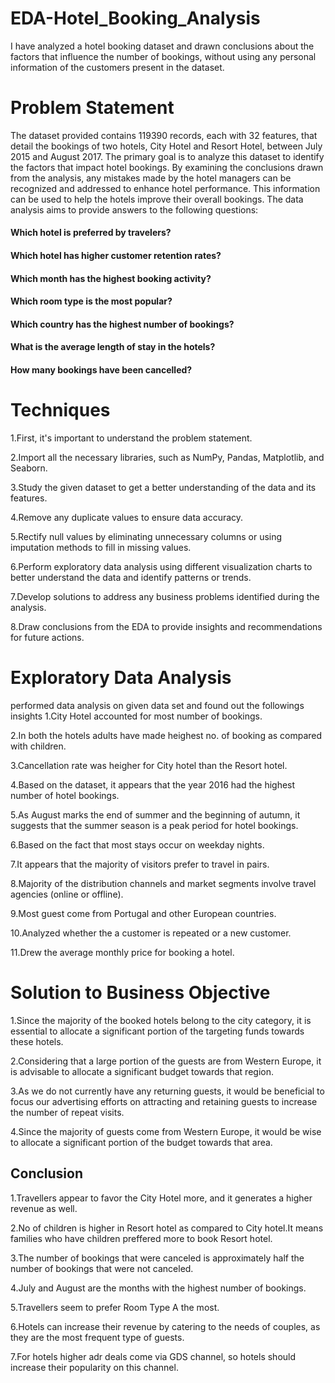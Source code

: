# EDA-Hotel_Booking_Analysis
I have analyzed a hotel booking dataset and drawn conclusions about the factors that influence the number of bookings, without using any personal information of the customers present in the dataset.
# Problem Statement
The dataset provided contains 119390 records, each with 32 features, that detail the bookings of two hotels, City Hotel and Resort Hotel, between July 2015 and August 2017. The primary goal is to analyze this dataset to identify the factors that impact hotel bookings. By examining the conclusions drawn from the analysis, any mistakes made by the hotel managers can be recognized and addressed to enhance hotel performance. This information can be used to help the hotels improve their overall bookings.
The data analysis aims to provide answers to the following questions:

#### Which hotel is preferred by travelers?
#### Which hotel has higher customer retention rates?
#### Which month has the highest booking activity?
#### Which room type is the most popular?
#### Which country has the highest number of bookings?
#### What is the average length of stay in the hotels?
#### How many bookings have been cancelled?

# Techniques
1.First, it's important to understand the problem statement.

2.Import all the necessary libraries, such as NumPy, Pandas, Matplotlib, and Seaborn.

3.Study the given dataset to get a better understanding of the data and its features.

4.Remove any duplicate values to ensure data accuracy.

5.Rectify null values by eliminating unnecessary columns or using imputation methods to fill in missing values.

6.Perform exploratory data analysis using different visualization charts to better understand the data and identify patterns or trends.

7.Develop solutions to address any business problems identified during the analysis.

8.Draw conclusions from the EDA to provide insights and recommendations for future actions.

# Exploratory Data Analysis
performed data analysis on given data set and  found out the followings insights
1.City Hotel accounted for most number of bookings.

2.In both the hotels adults have made heighest no. of booking as compared with children.

3.Cancellation rate was heigher for City hotel than the Resort hotel.

4.Based on the dataset, it appears that the year 2016 had the highest number of hotel bookings.

5.As August marks the end of summer and the beginning of autumn, it suggests that the summer season is a peak period for hotel bookings.

6.Based on the fact that most stays occur on weekday nights.

7.It appears that the majority of visitors prefer to travel in pairs.

8.Majority of the distribution channels and market segments involve travel agencies (online or offline).

9.Most guest come from Portugal and other European countries.

10.Analyzed whether the a customer is repeated or a new customer.

11.Drew the average monthly price for booking a hotel.

# Solution to Business Objective
1.Since the majority of the booked hotels belong to the city category, it is essential to allocate a significant portion of the targeting funds towards these hotels.

2.Considering that a large portion of the guests are from Western Europe, it is advisable to allocate a significant budget towards that region.

3.As we do not currently have any returning guests, it would be beneficial to focus our advertising efforts on attracting and retaining guests to increase the number of repeat visits.

4.Since the majority of guests come from Western Europe, it would be wise to allocate a significant portion of the budget towards that area.

## **Conclusion**

1.Travellers appear to favor the City Hotel more, and it generates a higher revenue as well.

2.No of children is higher in Resort hotel as compared to City hotel.It means families who have children preffered more to book Resort hotel.

3.The number of bookings that were canceled is approximately half the number of bookings that were not canceled.

4.July and August are the months with the highest number of bookings.

5.Travellers seem to prefer Room Type A the most.

6.Hotels can increase their revenue by catering to the needs of couples, as they are the most frequent type of guests.

7.For hotels higher adr deals come via GDS channel, so hotels should increase their popularity on this channel.


